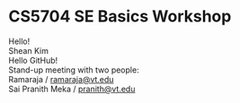 # CS5704 SE Basics Workshop
Hello!<br />
Shean Kim<br />
Hello GitHub!<br />
Stand-up meeting with two people: <br />
Ramaraja / ramaraja@vt.edu<br />
Sai Pranith Meka / pranith@vt.edu
